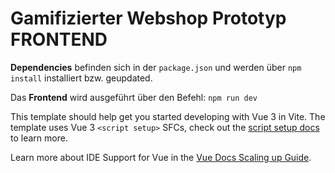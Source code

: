 # Gamifizierter Webshop Prototyp FRONTEND

**Dependencies** befinden sich in der `package.json` und werden über `npm install` installiert bzw. geupdated.

Das **Frontend** wird ausgeführt über den Befehl: `npm run dev`


This template should help get you started developing with Vue 3 in Vite. The template uses Vue 3 `<script setup>` SFCs, check out the [script setup docs](https://v3.vuejs.org/api/sfc-script-setup.html#sfc-script-setup) to learn more.

Learn more about IDE Support for Vue in the [Vue Docs Scaling up Guide](https://vuejs.org/guide/scaling-up/tooling.html#ide-support).
